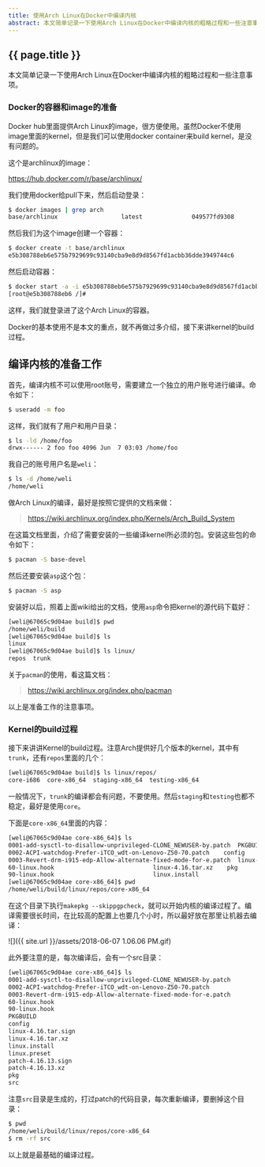 ```yaml
---
title: 使用Arch Linux在Docker中编译内核
abstract: 本文简单记录一下使用Arch Linux在Docker中编译内核的粗略过程和一些注意事项。
---
```


## {{ page.title }}

本文简单记录一下使用Arch Linux在Docker中编译内核的粗略过程和一些注意事项。

### Docker的容器和image的准备

Docker hub里面提供Arch Linux的image，很方便使用。虽然Docker不使用image里面的kernel，但是我们可以使用docker container来build kernel，是没有问题的。

这个是archlinux的image：

https://hub.docker.com/r/base/archlinux/

我们使用docker给pull下来，然后启动登录：

```bash
$ docker images | grep arch
base/archlinux                  latest              049577fd9308        37 hours ago        460MB
```

然后我们为这个image创建一个容器：

```bash
$ docker create -t base/archlinux
e5b308788eb6e575b7929699c93140cba9e8d9d8567fd1acbb36dde3949744c6
```

然后启动容器：

```bash
$ docker start -a -i e5b308788eb6e575b7929699c93140cba9e8d9d8567fd1acbb36dde3949744c6
[root@e5b308788eb6 /]#
```

这样，我们就登录进了这个Arch Linux的容器。

Docker的基本使用不是本文的重点，就不再做过多介绍，接下来讲kernel的build过程。

## 编译内核的准备工作

首先，编译内核不可以使用root账号，需要建立一个独立的用户账号进行编译。命令如下：

```bash
$ useradd -m foo
```

这样，我们就有了用户和用户目录：

```bash
$ ls -ld /home/foo
drwx------ 2 foo foo 4096 Jun  7 03:03 /home/foo
```

我自己的账号用户名是`weli`：

```bash
$ ls -d /home/weli
/home/weli
```

做Arch Linux的编译，最好是按照它提供的文档来做：

> https://wiki.archlinux.org/index.php/Kernels/Arch_Build_System

在这篇文档里面，介绍了需要安装的一些编译kernel所必须的包。安装这些包的命令如下：

```bash
$ pacman -S base-devel
```

然后还要安装`asp`这个包：

```bash
$ pacman -S asp
```

安装好以后，照着上面wiki给出的文档，使用`asp`命令把kernel的源代码下载好：

```bash
[weli@67065c9d04ae build]$ pwd
/home/weli/build
[weli@67065c9d04ae build]$ ls
linux
[weli@67065c9d04ae build]$ ls linux/
repos  trunk
```

关于`pacman`的使用，看这篇文档：

> https://wiki.archlinux.org/index.php/pacman

以上是准备工作的注意事项。

### Kernel的build过程

接下来讲讲Kernel的build过程。注意Arch提供好几个版本的kernel，其中有`trunk`，还有`repos`里面的几个：

```bash
[weli@67065c9d04ae build]$ ls linux/repos/
core-i686  core-x86_64	staging-x86_64	testing-x86_64
```

一般情况下，`trunk`的编译都会有问题，不要使用。然后`staging`和`testing`也都不稳定，最好是使用`core`。

下面是`core-x86_64`里面的内容：

```bash
[weli@67065c9d04ae core-x86_64]$ ls
0001-add-sysctl-to-disallow-unprivileged-CLONE_NEWUSER-by.patch  PKGBUILD	      linux.preset
0002-ACPI-watchdog-Prefer-iTCO_wdt-on-Lenovo-Z50-70.patch	 config		      patch-4.16.13.sign
0003-Revert-drm-i915-edp-Allow-alternate-fixed-mode-for-e.patch  linux-4.16.tar.sign  patch-4.16.13.xz
60-linux.hook							 linux-4.16.tar.xz    pkg
90-linux.hook							 linux.install
[weli@67065c9d04ae core-x86_64]$ pwd
/home/weli/build/linux/repos/core-x86_64
```

在这个目录下执行`makepkg --skippgpcheck`，就可以开始内核的编译过程了。编译需要很长时间，在比较高的配置上也要几个小时，所以最好放在那里让机器去编译：

![]({{ site.url }}/assets/2018-06-07 1.06.06 PM.gif)

此外要注意的是，每次编译后，会有一个src目录：

```bash
[weli@67065c9d04ae core-x86_64]$ ls
0001-add-sysctl-to-disallow-unprivileged-CLONE_NEWUSER-by.patch
0002-ACPI-watchdog-Prefer-iTCO_wdt-on-Lenovo-Z50-70.patch
0003-Revert-drm-i915-edp-Allow-alternate-fixed-mode-for-e.patch
60-linux.hook
90-linux.hook
PKGBUILD
config
linux-4.16.tar.sign
linux-4.16.tar.xz
linux.install
linux.preset
patch-4.16.13.sign
patch-4.16.13.xz
pkg
src
```

注意`src`目录是生成的，打过patch的代码目录，每次重新编译，要删掉这个目录：

```bash
$ pwd
/home/weli/build/linux/repos/core-x86_64
$ rm -rf src
```

以上就是最基础的编译过程。


